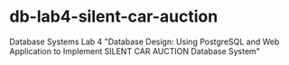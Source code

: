 # db-lab4-silent-car-auction
Database Systems Lab 4 "Database Design: Using PostgreSQL and Web Application to Implement SILENT CAR AUCTION Database System"
